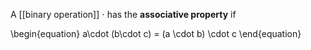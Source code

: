 A [[binary operation]] $\cdot$ has the **associative property** if

\begin{equation}
a\cdot (b\cdot c) = (a \cdot b) \cdot c
\end{equation}